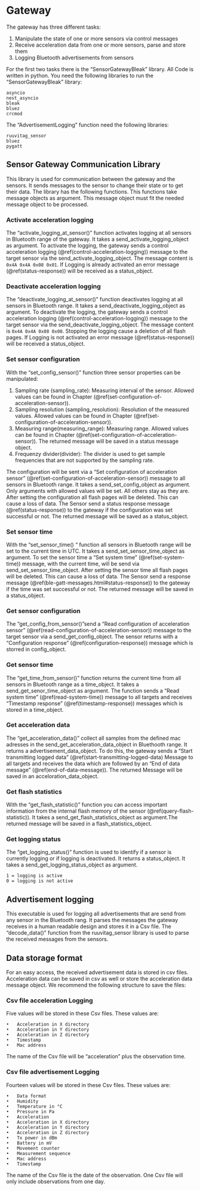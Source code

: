 # Gateway 
The gateway has three different tasks:

1. Manipulate the state of one or more sensors via control messages
2.	Receive acceleration data from one or more sensors, parse and store them
3.	Logging Bluetooth advertisements from sensors

For the first two tasks there is the “SensorGatewayBleak” library. All Code is written in python. You need the following libraries to run the “SensorGatewayBleak” library:

	asyncio
	nest_asyncio
	bleak 
	bluez 
	crcmod

The “AdvertisementLogging” function need the following libraries:

    ruuvitag_sensor
    bluez    
    pygatt

## Sensor Gateway Communication Library ##
This library is used for communication between the gateway and the sensors. It sends messages to the sensor to change their state or to get their data. The library has the following functions. This functions take message objects as argument. This message object must fit the needed message object to be processed.


### Activate acceleration logging 

The “activate_logging_at_sensor()” function activates logging at all sensors in Bluetooth range of the gateway. It takes a send_activate_logging_object as argument. To activate the logging, the gateway sends a control acceleration logging (\@ref(control-acceleration-logging)) message to the target sensor via the send_activate_logging_object. The message content is `0x4A 0x4A 0x08 0x01`. If Logging is already activated an error message (\@ref(status-response)) will be received as a status_object. 

### Deactivate acceleration logging 

The “deactivate_logging_at_sensor()” function deactivates logging at all sensors in Bluetooth range. It takes a send_deactivate_logging_object as argument. To deactivate the logging, the gateway sends a control acceleration logging (\@ref(control-acceleration-logging)) message to the target sensor via the send_deactivate_logging_object. The message content is `0x4A 0x4A 0x08 0x00`. Stopping the logging cause a deletion of all flash pages. If Logging is not activated an error message (\@ref(status-response)) will be received a status_object.


### Set sensor configuration 
With the “set_config_sensor()” function three sensor properties can be manipulated:

1. Sampling rate (sampling_rate): Measuring interval of the sensor. Allowed values can be found in Chapter (\@ref(set-configuration-of-acceleration-sensor)). 
2. Sampling resolution (sampling_resolution): Resolution of the measured values. Allowed values can be found in Chapter (\@ref(set-configuration-of-acceleration-sensor)).
3. Measuring range(measuring_range): Measuring range. Allowed values can be found in Chapter (\@ref(set-configuration-of-acceleration-sensor)). The returned message will be saved in a status message object.
4. Frequenzy divider(divider): The divider is used to get sample frequencies that are not supported by the sampling rate.


The configuration will be sent via a “Set configuration of acceleration sensor” (\@ref(set-configuration-of-acceleration-sensor)) message to all sensors in Bluetooth range. It takes a send_set_config_object as argument.
Only arguments with allowed values will be set. All others stay as they are. After setting the configuration all flash pages will be deleted. This can cause a loss of data. The Sensor send a status response message (\@ref(status-response)) to the gateway if the configuration was set successful or not. The returned message will be saved as a status_object.


### Set sensor time 

With the “set_sensor_time() “ function all sensors in Bluetooth range will be set to the current time in UTC. It takes a send_set_sensor_time_object as argument. To set the sensor time a “Set system time” (\@ref(set-system-time)) message, with the current time, will be send via send_set_sensor_time_object. After setting the sensor time all flash pages will be deleted. This can cause a loss of data. The Sensor send a response message (\@ref(ble-gatt-messages.html#status-response)) to the gateway if the time was set successful or not. The returned message will be saved in a status_object.


### Get sensor configuration 
The “get_config_from_sensor()”send a “Read configuration of acceleration sensor” (\@ref(read-configuration-of-acceleration-sensor)) message to the target sensor via a send_get_config_object. The sensor returns with a “Configuration response” (\@ref(configuration-response)) message which is storred in config_object.


### Get sensor time 
The “get_time_from_sensor()” function returns the current time from all sensors in Bluetooth range as a time_object. It takes a send_get_senor_time_object as argument. The function sends a “Read system time” (\@ref(read-system-time)) message to all targets and receives “Timestamp response” (\@ref(timestamp-response)) messages which is stored in a time_object.


### Get acceleration data 
The “get_acceleration_data()” collect all samples from the defined mac adresses in the send_get_acceleration_data_object in Bluethooth range. It returns a advertisement_data_object. To do this, the gateway sends a “Start transmitting logged data” (\@ref(start-transmitting-logged-data) Message to all targets and receives the data which are followed by an “End of data message” (\@ref(end-of-data-message)). The returned Message will be saved in an acceloration_data_object.

### Get flash statistics
With the “get_flash_statistic()” function you can access important information from the internal flash memory of the sensor (\@ref(query-flash-statistic)). It takes a send_get_flash_statistics_object as argument.The returned message will be saved in a flash_statistics_object.

### Get logging status
The “get_logging_status()” function is used to identify if a sensor is currently logging or if logging is deactivated. It returns a status_object. It takes a send_get_logging_status_object as argument.

	1 = logging is active
	0 = logging is not active


## Advertisement logging 
This executable is used for logging all advertisements that are send from any sensor in the Bluetooth rang. It parses the messages the gateway receives in a human readable design and stores it in a Csv file. The “decode_data()” function from the ruuvitag_sensor library is used to parse the received messages from the sensors.

## Data storage format 
For an easy access, the received advertisement data is stored in csv files. 
Acceleration data can be saved in csv as well or store the acceleration data message object. We recommend the following structure to save the files: 

### Csv file acceleration Logging 
Five values will be stored in these Csv files. These values are:

    •	Acceleration in X directory
    •	Acceleration in Y directory
    •	Acceleration in Z directory
    •	Timestamp
    •	Mac address
The name of the Csv file will be “acceleration” plus the observation time.

### Csv file advertisement  Logging 
Fourteen values will be stored in these Csv files. These values are:

    •	Data format
    •	Humidity
    •	Temperature in °C
    •	Pressure in Pa
    •	Acceleration
    •	Acceleration in X directory
    •	Acceleration in Y directory
    •	Acceleration in Z directory
    •	Tx power in dBm
    •	Battery in mV
    •	Movement counter
    •	Measurement sequence
    •	Mac address
    •	Timestamp
    
The name of the Csv file is the date of the observation. One Csv file will only include observations from one day. 
